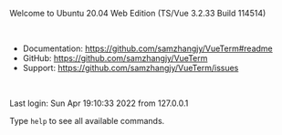Welcome to Ubuntu 20.04 Web Edition (TS/Vue 3.2.33 Build 114514)

<br />

* Documentation:  https://github.com/samzhangjy/VueTerm#readme
* GitHub:         https://github.com/samzhangjy/VueTerm
* Support:        https://github.com/samzhangjy/VueTerm/issues

<br />

Last login: Sun Apr 19:10:33 2022 from 127.0.0.1

Type `help` to see all available commands.
